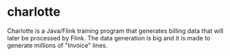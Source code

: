 # charlotte

Charlotte is a Java/Flink training program that generates billing data that will later be processed by Flink.
The data generation is big and it is made to generate millions of "Invoice" lines.
